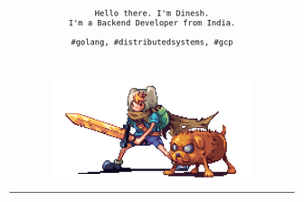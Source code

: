 <p align="center">
  <br>
  <br>
  <br>
  <samp>Hello there. I'm Dinesh.<br> I'm a Backend Developer from India.<br><br>#golang, #distributedsystems, #gcp</samp>
  <br>
  <br>
  <br>
  <br>
  <img src="https://github.com/selimdoyranli/selimdoyranli/blob/master/preview.gif" width="350" />
</p>

------------
